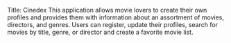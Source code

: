 Title: Cinedex
This application allows movie lovers to create their own profiles and provides them with information about an assortment of movies, directors, and genres. Users can register, update their profiles, search for movies by title, genre, or director and create a favorite movie list.
